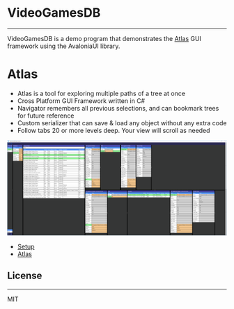 # VideoGamesDB
---
VideoGamesDB is a demo program that demonstrates the [Atlas](https://github.com/garyhertel/Atlas) GUI framework using the AvaloniaUI library. 

# Atlas
* Atlas is a tool for exploring multiple paths of a tree at once
* Cross Platform GUI Framework written in C#
* Navigator remembers all previous selections, and can bookmark trees for future reference
* Custom serializer that can save & load any object without any extra code
* Follow tabs 20 or more levels deep. Your view will scroll as needed

![Zelda](/Images/Screenshots/Zelda.png)


* [Setup](Docs/Setup.md)
* [Atlas](https://github.com/garyhertel/Atlas)

## License
---
MIT